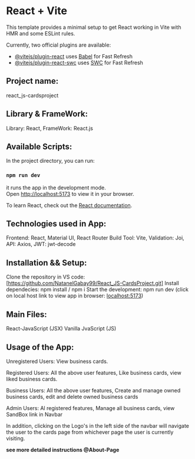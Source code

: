 # React + Vite #

This template provides a minimal setup to get React working in Vite with HMR and some ESLint rules.

Currently, two official plugins are available:

- [@vitejs/plugin-react](https://github.com/vitejs/vite-plugin-react/blob/main/packages/plugin-react/README.md) uses [Babel](https://babeljs.io/) for Fast Refresh
- [@vitejs/plugin-react-swc](https://github.com/vitejs/vite-plugin-react-swc) uses [SWC](https://swc.rs/) for Fast Refresh

## Project name:
react_js-cardsproject

## Library & FrameWork:

Library: React,
FrameWork: React.js

## Available Scripts:

In the project directory, you can run:
### `npm run dev` ###
it runs the app in the development mode.\
Open [http://localhost:5173](http://localhost:5173) to view it in your browser.

To learn React, check out the [React documentation](https://reactjs.org/).

## Technologies used in App:

Frontend: React, Material UI, React Router
Build Tool: Vite,
Validation: Joi,
API: Axios,
JWT: jwt-decode

## Installation && Setup: 

Clone the repository in VS code: [https://github.com/NatanelGabay99/React_JS-CardsProject.git]
Install dependecies: npm install / npm i
Start the development: npm run dev (click on local host link to view app in browser: [localhost:5173](http://localhost:5173/))


## Main Files:

React-JavaScript (JSX)
Vanilla JvaScript (JS)

## Usage of the App:

Unregistered Users: View business cards.

Registered Users: All the above user features, Like business cards, view liked business cards.

Business Users: All the above user features, Create and manage owned business cards, edit and delete owned business cards

Admin Users: Al registered features, Manage all business cards, view SandBox link in Navbar

In addition, clicking on the Logo's in the left side of the navbar will navigate the user to the cards page from whichever page the user is currently visiting.

**see more detailed instructions @About-Page**
